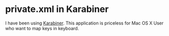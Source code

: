 # private.xml in Karabiner

I have been using [Karabiner](https://github.com/JeongMinCha/karabiner-privatexml).
This application is priceless for Mac OS X User who want to map keys in keyboard.
